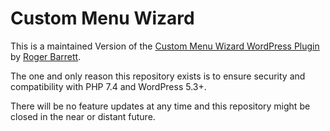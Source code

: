 Custom Menu Wizard
==================

This is a maintained Version of the [Custom Menu Wizard WordPress Plugin](https://wordpress.org/plugins/custom-menu-wizard/) by [Roger Barrett](http://www.wizzud.com/).

The one and only reason this repository exists is to ensure security and compatibility with PHP 7.4 and WordPress 5.3+.

There will be no feature updates at any time and this repository might be closed in the near or distant future.



